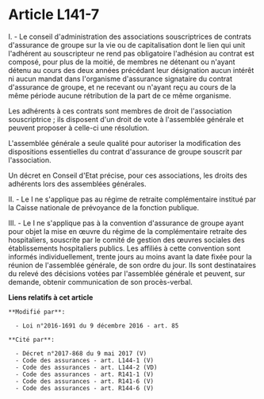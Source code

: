 # Article L141-7

I. - Le conseil d'administration des associations souscriptrices de contrats d'assurance de groupe sur la vie ou de
capitalisation dont le lien qui unit l'adhérent au souscripteur ne rend pas obligatoire l'adhésion au contrat est composé,
pour plus de la moitié, de membres ne détenant ou n'ayant détenu au cours des deux années précédant leur désignation aucun
intérêt ni aucun mandat dans l'organisme d'assurance signataire du contrat d'assurance de groupe, et ne recevant ou n'ayant
reçu au cours de la même période aucune rétribution de la part de ce même organisme. 

Les adhérents à ces contrats sont membres de droit de l'association  souscriptrice ; ils disposent d'un droit de vote à
l'assemblée générale  et peuvent proposer à celle-ci une résolution. 

L'assemblée générale a seule qualité pour autoriser la modification des  dispositions essentielles du contrat d'assurance de
groupe souscrit par  l'association. 

Un décret en Conseil d'Etat précise, pour ces associations, les droits des adhérents lors des assemblées générales.

II. - Le I ne s'applique pas au régime de retraite complémentaire institué par la Caisse nationale de prévoyance de la
fonction publique. 

III. - Le I ne s'applique pas à la convention d'assurance de groupe ayant pour objet la mise en œuvre du régime de la
complémentaire retraite des hospitaliers, souscrite par le comité de gestion des œuvres sociales des établissements
hospitaliers publics. Les affiliés à cette convention sont informés individuellement, trente jours au moins avant la date
fixée pour la réunion de l'assemblée générale, de son ordre du jour. Ils sont destinataires du relevé des décisions votées
par l'assemblée générale et peuvent, sur demande, obtenir communication de son procès-verbal.

**Liens relatifs à cet article**

	**Modifié par**:

	  - Loi n°2016-1691 du 9 décembre 2016 - art. 85

	**Cité par**:

	  - Décret n°2017-868 du 9 mai 2017 (V)
	  - Code des assurances - art. L144-1 (V)
	  - Code des assurances - art. L144-2 (VD)
	  - Code des assurances - art. R141-1 (V)
	  - Code des assurances - art. R141-6 (V)
	  - Code des assurances - art. R144-6 (V)
